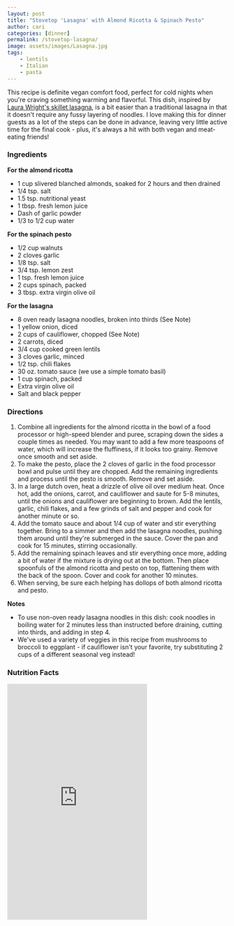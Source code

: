 ```yaml
---
layout: post
title: "Stovetop 'Lasagna' with Almond Ricotta & Spinach Pesto"
author: cari
categories: [dinner]
permalink: /stovetop-lasagna/
image: assets/images/Lasagna.jpg
tags:
    - lentils
    - Italian
    - pasta
---
```


This recipe is definite vegan comfort food, perfect for cold nights when you're craving something warming and flavorful. This dish, inspired by [Laura Wright's skillet lasagna](https://thefirstmess.com/2017/05/10/vegan-skillet-lasagna-recipe/), is a bit easier than a traditional lasagna in that it doesn't require any fussy layering of noodles. I love making this for dinner guests as a lot of the steps can be done in advance, leaving very little active time for the final cook - plus, it's always a hit with both vegan and meat-eating friends!

<h3> Ingredients </h3>

**For the almond ricotta**
- 1 cup slivered blanched almonds, soaked for 2 hours and then drained
- 1/4 tsp. salt
- 1.5 tsp. nutritional yeast
- 1 tbsp. fresh lemon juice
- Dash of garlic powder
- 1/3 to 1/2 cup water

**For the spinach pesto**
- 1/2 cup walnuts
- 2 cloves garlic
- 1/8 tsp. salt
- 3/4 tsp. lemon zest
- 1 tsp. fresh lemon juice
- 2 cups spinach, packed
- 3 tbsp. extra virgin olive oil

**For the lasagna**
- 8 oven ready lasagna noodles, broken into thirds (See Note)
- 1 yellow onion, diced
- 2 cups of cauliflower, chopped (See Note)
- 2 carrots, diced
- 3/4 cup cooked green lentils
- 3 cloves garlic, minced
- 1/2 tsp. chili flakes
- 30 oz. tomato sauce (we use a simple tomato basil)
- 1 cup spinach, packed
- Extra virgin olive oil
- Salt and black pepper

<h3> Directions </h3>

1. Combine all ingredients for the almond ricotta in the bowl of a food processor or high-speed blender and puree, scraping down the sides a couple times as needed. You may want to add a few more teaspoons of water, which will increase the fluffiness, if it looks too grainy. Remove once smooth and set aside.
2. To make the pesto, place the 2 cloves of garlic in the food processor bowl and pulse until they are chopped. Add the remaining ingredients and process until the pesto is smooth. Remove and set aside.
3. In a large dutch oven, heat a drizzle of olive oil over medium heat. Once hot, add the onions, carrot, and cauliflower and saute for 5-8 minutes, until the onions and cauliflower are beginning to brown. Add the lentils, garlic, chili flakes, and a few grinds of salt and pepper and cook for another minute or so.
4. Add the tomato sauce and about 1/4 cup of water and stir everything together. Bring to a simmer and then add the lasagna noodles, pushing them around until they're submerged in the sauce. Cover the pan and cook for 15 minutes, stirring occasionally.
5. Add the remaining spinach leaves and stir everything once more, adding a bit of water if the mixture is drying out at the bottom. Then place spoonfuls of the almond ricotta and pesto on top, flattening them with the back of the spoon. Cover and cook for another 10 minutes.
6. When serving, be sure each helping has dollops of both almond ricotta and pesto.

**Notes**
- To use non-oven ready lasagna noodles in this dish: cook noodles in boiling water for 2 minutes less than instructed before draining, cutting into thirds, and adding in step 4.
- We've used a variety of veggies in this recipe from mushrooms to broccoli to eggplant - if cauliflower isn't your favorite, try substituting 2 cups of a different seasonal veg instead!
 
<h3> Nutrition Facts </h3>

<iframe title="CRONOMETER.com" width="320" height="540" src="https://cronometer.com/facts.html?food=31143592&measure=85999807&labelType=AMERICAN_2016" frameborder="0"></iframe>

